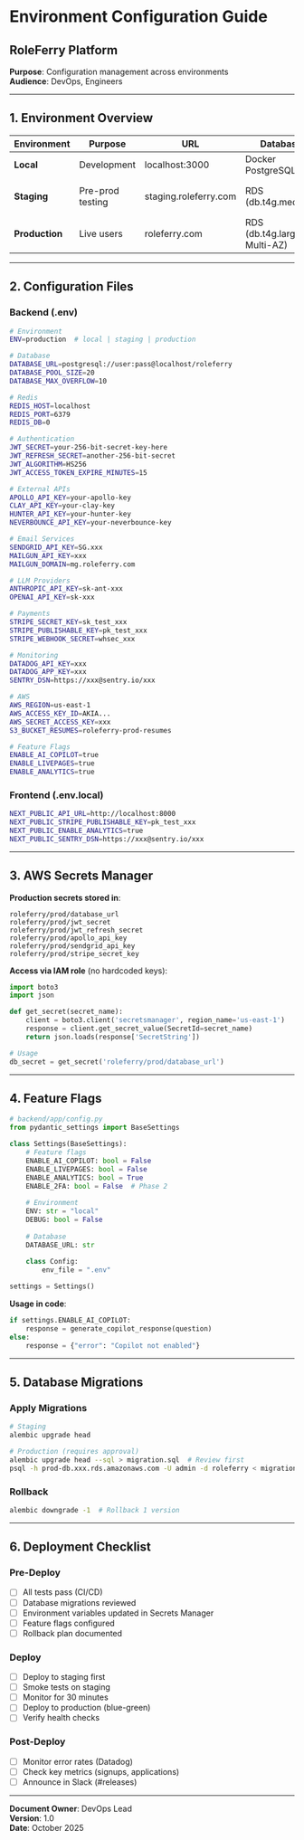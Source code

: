 # Environment Configuration Guide
## RoleFerry Platform

**Purpose**: Configuration management across environments  
**Audience**: DevOps, Engineers

---

## 1. Environment Overview

| Environment | Purpose | URL | Database | Deployment |
|-------------|---------|-----|----------|------------|
| **Local** | Development | localhost:3000 | Docker PostgreSQL | Manual |
| **Staging** | Pre-prod testing | staging.roleferry.com | RDS (db.t4g.medium) | Auto (develop branch) |
| **Production** | Live users | roleferry.com | RDS (db.t4g.large, Multi-AZ) | Manual approval |

---

## 2. Configuration Files

### Backend (.env)
```bash
# Environment
ENV=production  # local | staging | production

# Database
DATABASE_URL=postgresql://user:pass@localhost/roleferry
DATABASE_POOL_SIZE=20
DATABASE_MAX_OVERFLOW=10

# Redis
REDIS_HOST=localhost
REDIS_PORT=6379
REDIS_DB=0

# Authentication
JWT_SECRET=your-256-bit-secret-key-here
JWT_REFRESH_SECRET=another-256-bit-secret
JWT_ALGORITHM=HS256
JWT_ACCESS_TOKEN_EXPIRE_MINUTES=15

# External APIs
APOLLO_API_KEY=your-apollo-key
CLAY_API_KEY=your-clay-key
HUNTER_API_KEY=your-hunter-key
NEVERBOUNCE_API_KEY=your-neverbounce-key

# Email Services
SENDGRID_API_KEY=SG.xxx
MAILGUN_API_KEY=xxx
MAILGUN_DOMAIN=mg.roleferry.com

# LLM Providers
ANTHROPIC_API_KEY=sk-ant-xxx
OPENAI_API_KEY=sk-xxx

# Payments
STRIPE_SECRET_KEY=sk_test_xxx
STRIPE_PUBLISHABLE_KEY=pk_test_xxx
STRIPE_WEBHOOK_SECRET=whsec_xxx

# Monitoring
DATADOG_API_KEY=xxx
DATADOG_APP_KEY=xxx
SENTRY_DSN=https://xxx@sentry.io/xxx

# AWS
AWS_REGION=us-east-1
AWS_ACCESS_KEY_ID=AKIA...
AWS_SECRET_ACCESS_KEY=xxx
S3_BUCKET_RESUMES=roleferry-prod-resumes

# Feature Flags
ENABLE_AI_COPILOT=true
ENABLE_LIVEPAGES=true
ENABLE_ANALYTICS=true
```

### Frontend (.env.local)
```bash
NEXT_PUBLIC_API_URL=http://localhost:8000
NEXT_PUBLIC_STRIPE_PUBLISHABLE_KEY=pk_test_xxx
NEXT_PUBLIC_ENABLE_ANALYTICS=true
NEXT_PUBLIC_SENTRY_DSN=https://xxx@sentry.io/xxx
```

---

## 3. AWS Secrets Manager

**Production secrets stored in**:
```
roleferry/prod/database_url
roleferry/prod/jwt_secret
roleferry/prod/jwt_refresh_secret
roleferry/prod/apollo_api_key
roleferry/prod/sendgrid_api_key
roleferry/prod/stripe_secret_key
```

**Access via IAM role** (no hardcoded keys):
```python
import boto3
import json

def get_secret(secret_name):
    client = boto3.client('secretsmanager', region_name='us-east-1')
    response = client.get_secret_value(SecretId=secret_name)
    return json.loads(response['SecretString'])

# Usage
db_secret = get_secret('roleferry/prod/database_url')
```

---

## 4. Feature Flags

```python
# backend/app/config.py
from pydantic_settings import BaseSettings

class Settings(BaseSettings):
    # Feature flags
    ENABLE_AI_COPILOT: bool = False
    ENABLE_LIVEPAGES: bool = False
    ENABLE_ANALYTICS: bool = True
    ENABLE_2FA: bool = False  # Phase 2
    
    # Environment
    ENV: str = "local"
    DEBUG: bool = False
    
    # Database
    DATABASE_URL: str
    
    class Config:
        env_file = ".env"

settings = Settings()
```

**Usage in code**:
```python
if settings.ENABLE_AI_COPILOT:
    response = generate_copilot_response(question)
else:
    response = {"error": "Copilot not enabled"}
```

---

## 5. Database Migrations

### Apply Migrations
```bash
# Staging
alembic upgrade head

# Production (requires approval)
alembic upgrade head --sql > migration.sql  # Review first
psql -h prod-db.xxx.rds.amazonaws.com -U admin -d roleferry < migration.sql
```

### Rollback
```bash
alembic downgrade -1  # Rollback 1 version
```

---

## 6. Deployment Checklist

### Pre-Deploy
- [ ] All tests pass (CI/CD)
- [ ] Database migrations reviewed
- [ ] Environment variables updated in Secrets Manager
- [ ] Feature flags configured
- [ ] Rollback plan documented

### Deploy
- [ ] Deploy to staging first
- [ ] Smoke tests on staging
- [ ] Monitor for 30 minutes
- [ ] Deploy to production (blue-green)
- [ ] Verify health checks

### Post-Deploy
- [ ] Monitor error rates (Datadog)
- [ ] Check key metrics (signups, applications)
- [ ] Announce in Slack (#releases)

---

**Document Owner**: DevOps Lead  
**Version**: 1.0  
**Date**: October 2025


